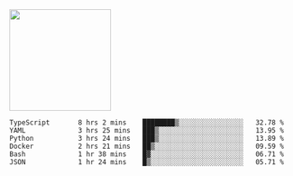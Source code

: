 <img height="180em" src="https://github-readme-stats.vercel.app/api?username=toadkarter&show_icons=true&hide_border=true&&count_private=true&include_all_commits=true" />

<!--START_SECTION:waka-->

```text
TypeScript       8 hrs 2 mins    ████████▒░░░░░░░░░░░░░░░░   32.78 %
YAML             3 hrs 25 mins   ███▒░░░░░░░░░░░░░░░░░░░░░   13.95 %
Python           3 hrs 24 mins   ███▒░░░░░░░░░░░░░░░░░░░░░   13.89 %
Docker           2 hrs 21 mins   ██▒░░░░░░░░░░░░░░░░░░░░░░   09.59 %
Bash             1 hr 38 mins    █▓░░░░░░░░░░░░░░░░░░░░░░░   06.71 %
JSON             1 hr 24 mins    █▒░░░░░░░░░░░░░░░░░░░░░░░   05.71 %
```

<!--END_SECTION:waka-->
